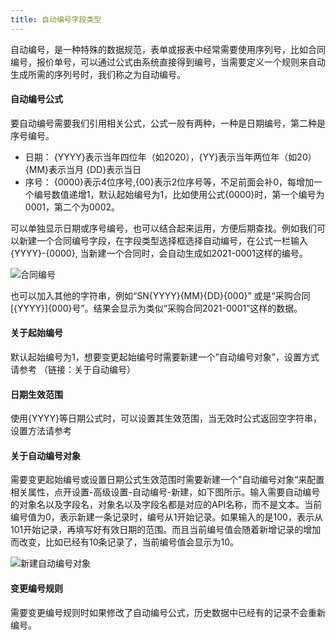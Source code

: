 ```yaml
---
title: 自动编号字段类型
---
```


自动编号，是一种特殊的数据规范，表单或报表中经常需要使用序列号，比如合同编号，报价单号，可以通过公式由系统直接得到编号，当需要定义一个规则来自动生成所需的序列号时，我们称之为自动编号。

#### 自动编号公式

要自动编号需要我们引用相关公式，公式一般有两种，一种是日期编号，第二种是序号编号。
- 日期：
{YYYY}表示当年四位年（如2020），{YY}表示当年两位年（如20）
{MM}表示当月
{DD}表示当日
- 序号：
{0000}表示4位序号,{00}表示2位序号等，不足前面会补0，每增加一个编号数值递增1，默认起始编号为1，比如使用公式{0000}时，第一个编号为0001，第二个为0002。

可以单独显示日期或序号编号，也可以结合起来运用，方便后期查找。例如我们可以新建一个合同编号字段，在字段类型选择框选择自动编号，在公式一栏输入{YYYY}-{0000}, 当新建一个合同时，会自动生成如2021-0001这样的编号。

![合同编号](/assets/no-code/contract_number.png)

也可以加入其他的字符串，例如“SN{YYYY}{MM}{DD}{000}” 或是“采购合同[{YYYY}]{000}号”。结果会显示为类似“采购合同2021-0001”这样的数据。

#### 关于起始编号

默认起始编号为1，想要变更起始编号时需要新建一个”自动编号对象”，设置方式请参考 （链接：关于自动编号）

#### 日期生效范围

使用{YYYY}等日期公式时，可以设置其生效范围，当无效时公式返回空字符串，设置方法请参考

#### 关于自动编号对象

需要变更起始编号或设置日期公式生效范围时需要新建一个”自动编号对象“来配置相关属性，点开设置-高级设置-自动编号-新建，如下图所示。输入需要自动编号的对象名以及字段名，对象名以及字段名都是对应的API名称，而不是文本。当前编号值为0，表示新建一条记录时，编号从1开始记录。如果输入的是100，表示从101开始记录，再填写好有效日期的范围。而且当前编号值会随着新增记录的增加而改变，比如已经有10条记录了，当前编号值会显示为10。

![新建自动编号对象](/assets/no-code/autonumber_object.png)

#### 变更编号规则

需要变更编号规则时如果修改了自动编号公式，历史数据中已经有的记录不会重新编号。
